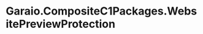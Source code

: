 Garaio.CompositeC1Packages.WebsitePreviewProtection
===================================================
